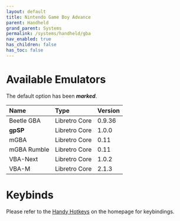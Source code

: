 ```yaml
---
layout: default
title: Nintendo Game Boy Advance
parent: Handheld
grand_parent: Systems
permalink: /systems/handheld/gba
nav_enabled: true
has_children: false
has_toc: false
---
```


# Available Emulators

The default option has been ***marked***.

| Name               | Type             | Version           |
|:-------------------|:-----------------|:------------------|
| Beetle GBA         | Libretro Core    | 0.9.36            |
| **gpSP**           | Libretro Core    | 1.0.0             |
| mGBA               | Libretro Core    | 0.11              |
| mGBA Rumble        | Libretro Core    | 0.11              |
| VBA-Next           | Libretro Core    | 1.0.2             |
| VBA-M              | Libretro Core    | 2.1.3             |


# Keybinds 

Please refer to the [Handy Hotkeys](/#handy-hotkeys) on the homepage for keybindings.